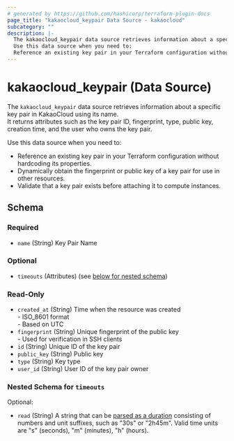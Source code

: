 ```yaml
---
# generated by https://github.com/hashicorp/terraform-plugin-docs
page_title: "kakaocloud_keypair Data Source - kakaocloud"
subcategory: ""
description: |-
  The kakaocloud_keypair data source retrieves information about a specific key pair in KakaoCloud using its name.It returns attributes such as the key pair ID, fingerprint, type, public key, creation time, and the user who owns the key pair.
  Use this data source when you need to:
  Reference an existing key pair in your Terraform configuration without hardcoding its properties.Dynamically obtain the fingerprint or public key of a key pair for use in other resources.Validate that a key pair exists before attaching it to compute instances.
---
```


# kakaocloud_keypair (Data Source)

The `kakaocloud_keypair` data source retrieves information about a specific key pair in KakaoCloud using its name.  
It returns attributes such as the key pair ID, fingerprint, type, public key, creation time, and the user who owns the key pair.  

Use this data source when you need to:
- Reference an existing key pair in your Terraform configuration without hardcoding its properties.  
- Dynamically obtain the fingerprint or public key of a key pair for use in other resources.  
- Validate that a key pair exists before attaching it to compute instances.



<!-- schema generated by tfplugindocs -->
## Schema

### Required

- `name` (String) Key Pair Name

### Optional

- `timeouts` (Attributes) (see [below for nested schema](#nestedatt--timeouts))

### Read-Only

- `created_at` (String) Time when the resource was created <br/> - ISO_8601 format <br/> - Based on UTC
- `fingerprint` (String) Unique fingerprint of the public key <br/> - Used for verification in SSH clients
- `id` (String) Unique ID of the key pair
- `public_key` (String) Public key
- `type` (String) Key type
- `user_id` (String) User ID of the key pair owner

<a id="nestedatt--timeouts"></a>
### Nested Schema for `timeouts`

Optional:

- `read` (String) A string that can be [parsed as a duration](https://pkg.go.dev/time#ParseDuration) consisting of numbers and unit suffixes, such as "30s" or "2h45m". Valid time units are "s" (seconds), "m" (minutes), "h" (hours).

